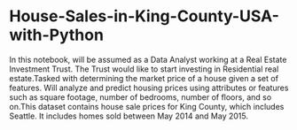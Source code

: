 # House-Sales-in-King-County-USA-with-Python
In this notebook, will be assumed as a  Data Analyst working at a Real Estate Investment Trust. The Trust would like to start investing in Residential real estate.Tasked with determining the market price of a house given a set of features. Will analyze and predict housing prices using attributes or features such as square footage, number of bedrooms, number of floors, and so on.This dataset contains house sale prices for King County, which includes Seattle. It includes homes sold between May 2014 and May 2015.
